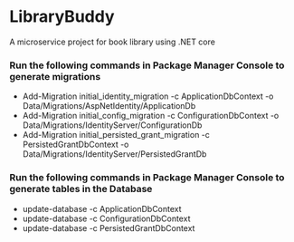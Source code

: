 # LibraryBuddy
A microservice project for book library using .NET core 

<h3>Run the following commands in Package Manager Console to generate migrations </h3>

<ul>
  <li>Add-Migration initial_identity_migration -c ApplicationDbContext -o Data/Migrations/AspNetIdentity/ApplicationDb</li>
  <li>Add-Migration initial_config_migration -c ConfigurationDbContext -o Data/Migrations/IdentityServer/ConfigurationDb</li>
  <li>Add-Migration initial_persisted_grant_migration -c PersistedGrantDbContext -o Data/Migrations/IdentityServer/PersistedGrantDb</li>
</ul>

<h3>Run the following commands in Package Manager Console to generate tables in the Database</h3>

<ul>
  <li>update-database -c ApplicationDbContext</li>
  <li>update-database -c ConfigurationDbContext</li>
  <li>update-database -c PersistedGrantDbContext</li>
</ul>




